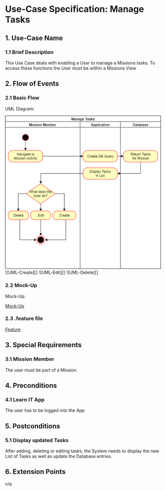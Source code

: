 # Use-Case Specification: Manage Tasks


## 1. Use-Case Name 
### 1.1 Brief Description
This Use Case deals with enabling a User to manage a Missions tasks. To access these functions the User must be within a Missions View

## 2. Flow of Events
### 2.1 Basic Flow 
UML Diagram: 

![UML][]
![UML-Create][]
![UML-Edit][]
![UML-Delete][]

### 2.2 Mock-Up
Mock-Up:

[Mock-Up](https://www.fluidui.com/editor/live/preview/cF9Ma3d6bkxiQ0hUNHZsSXRCZTNuS2Y0cmltQjAxeGNhOQ==) 

### 2.3 .feature file

[Feature](https://github.com/Mert-Guenduez/learnityourself/blob/master/app/src/androidTest/assets/res/ManageTasks.feature)

## 3. Special Requirements
### 3.1 Mission Member
The user must be part of a Mission.

## 4. Preconditions
### 4.1 Learn IT App
The user has to be logged into the App

## 5. Postconditions 
### 5.1 Display updated Tasks
After adding, deleting or editing tasks, the System needs to display the new List of Tasks as well as update the Database entries.

## 6. Extension Points
n/a

<!-- picture links -->
[UML]: https://github.com/Mert-Guenduez/learnityourself/blob/master/Documentation/UC/ManageTasks/UML_ManageTasks.png "UML Diagram"
[UMLEdit]: https://github.com/Mert-Guenduez/learnityourself/blob/master/Documentation/UC/ManageTasks/UML_ManageTasks-Edit.png "UML Diagram Edit"
[UMLCreate]: https://github.com/Mert-Guenduez/learnityourself/blob/master/Documentation/UC/ManageTasks/UML_ManageTasks-Create.png "UML Diagram Create"
[UMLDelete]: https://github.com/Mert-Guenduez/learnityourself/blob/master/Documentation/UC/ManageTasks/UML_ManageTasks-Delete.png "UML Diagram Delete"
